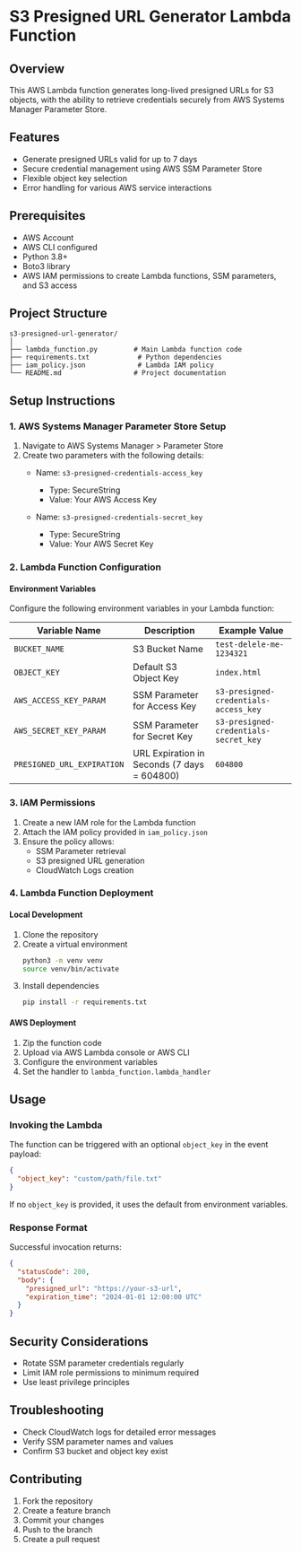 # S3 Presigned URL Generator Lambda Function

## Overview

This AWS Lambda function generates long-lived presigned URLs for S3 objects, with the ability to retrieve credentials securely from AWS Systems Manager Parameter Store.

## Features

- Generate presigned URLs valid for up to 7 days
- Secure credential management using AWS SSM Parameter Store
- Flexible object key selection
- Error handling for various AWS service interactions

## Prerequisites

- AWS Account
- AWS CLI configured
- Python 3.8+
- Boto3 library
- AWS IAM permissions to create Lambda functions, SSM parameters, and S3 access

## Project Structure

```
s3-presigned-url-generator/
│
├── lambda_function.py         # Main Lambda function code
├── requirements.txt            # Python dependencies
├── iam_policy.json             # Lambda IAM policy
└── README.md                  # Project documentation
```

## Setup Instructions

### 1. AWS Systems Manager Parameter Store Setup

1. Navigate to AWS Systems Manager > Parameter Store
2. Create two parameters with the following details:
   - Name: `s3-presigned-credentials-access_key`
     - Type: SecureString
     - Value: Your AWS Access Key
   
   - Name: `s3-presigned-credentials-secret_key`
     - Type: SecureString
     - Value: Your AWS Secret Key

### 2. Lambda Function Configuration

#### Environment Variables

Configure the following environment variables in your Lambda function:

| Variable Name             | Description                               | Example Value          |
|---------------------------|-------------------------------------------|------------------------|
| `BUCKET_NAME`             | S3 Bucket Name                            | `test-delele-me-1234321` |
| `OBJECT_KEY`              | Default S3 Object Key                     | `index.html`           |
| `AWS_ACCESS_KEY_PARAM`    | SSM Parameter for Access Key              | `s3-presigned-credentials-access_key` |
| `AWS_SECRET_KEY_PARAM`    | SSM Parameter for Secret Key              | `s3-presigned-credentials-secret_key` |
| `PRESIGNED_URL_EXPIRATION`| URL Expiration in Seconds (7 days = 604800)| `604800`               |

### 3. IAM Permissions

1. Create a new IAM role for the Lambda function
2. Attach the IAM policy provided in `iam_policy.json`
3. Ensure the policy allows:
   - SSM Parameter retrieval
   - S3 presigned URL generation
   - CloudWatch Logs creation

### 4. Lambda Function Deployment

#### Local Development
1. Clone the repository
2. Create a virtual environment
   ```bash
   python3 -m venv venv
   source venv/bin/activate
   ```
3. Install dependencies
   ```bash
   pip install -r requirements.txt
   ```

#### AWS Deployment
1. Zip the function code
2. Upload via AWS Lambda console or AWS CLI
3. Configure the environment variables
4. Set the handler to `lambda_function.lambda_handler`

## Usage

### Invoking the Lambda

The function can be triggered with an optional `object_key` in the event payload:

```json
{
  "object_key": "custom/path/file.txt"
}
```

If no `object_key` is provided, it uses the default from environment variables.

### Response Format

Successful invocation returns:
```json
{
  "statusCode": 200,
  "body": {
    "presigned_url": "https://your-s3-url",
    "expiration_time": "2024-01-01 12:00:00 UTC"
  }
}
```

## Security Considerations

- Rotate SSM parameter credentials regularly
- Limit IAM role permissions to minimum required
- Use least privilege principles

## Troubleshooting

- Check CloudWatch logs for detailed error messages
- Verify SSM parameter names and values
- Confirm S3 bucket and object key exist

## Contributing

1. Fork the repository
2. Create a feature branch
3. Commit your changes
4. Push to the branch
5. Create a pull request


